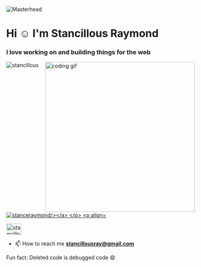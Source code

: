 
![Masterhead](https://mir-s3-cdn-cf.behance.net/project_modules/max_1200/54b6c068097599.5b50bca476b9b.gif)

<h1 align="left">Hi ☺️ I'm Stancillous Raymond</h1>
<h3 align="left">I love working on and building things for the web</h3>

<img align="right" width="400" src="https://cdn.dribbble.com/users/1059583/screenshots/4171367/coding-freak.gif" alt="coding gif" /> 




<p align="left"> <img src="https://komarev.com/ghpvc/?username=stancillous&label=Profile%20views&color=0e75b6&style=flat" alt="stancillous" /> </p>



<p align="left"> <a href="https://github.com/stancillous" target="blank"><img src="https://img.shields.io/github/followers/stancillous?label=FOLLOW%20STANCILLOUS&logo=github&style=for-the-badge" alt="stanceraymond/></a> </p>

  <p align="left"></p>

<p align="left"><a href="https://instagram.com/stancillous" target="blank"><img align="center" src="https://raw.githubusercontent.com/rahuldkjain/github-profile-readme-generator/master/src/images/icons/Social/instagram.svg" alt="stancillous" height="30" width="40" /></a></p>

  - 📫 How to reach me **stancillousray@gmail.com**
  
  <p>Fun fact: Deleted code is debugged code 😄</p>





<!--
**stancillous/stancillous** is a ✨ _special_ ✨ repository because its `README.md` (this file) appears on your GitHub profile.

Here are some ideas to get you started:

- 🔭 I’m currently working on ...
- 🌱 I’m currently learning ...
- 👯 I’m looking to collaborate on ...
- 🤔 I’m looking for help with ...
- 💬 Ask me about ...
- 📫 How to reach me: ...
- 😄 Pronouns: ...
- 😄 Fun fact: ...
-->
